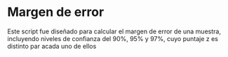# Margen de error
Este script fue diseñado para calcular el margen de error de una muestra, incluyendo niveles de confianza del 90%, 95% y 97%, cuyo puntaje z es distinto par acada uno de ellos
